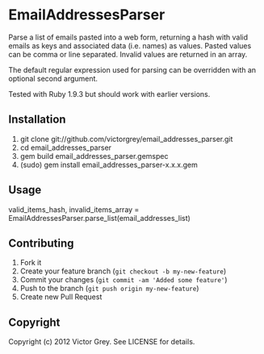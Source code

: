# EmailAddressesParser

Parse a list of emails pasted into a web form, returning a hash with valid emails as keys and associated data (i.e. names) as values.
Pasted values can be comma or line separated.
Invalid values are returned in an array.

The default regular expression used for parsing can be overridden with an optional second argument.

Tested with Ruby 1.9.3 but should work with earlier versions.

## Installation

1. git clone git://github.com/victorgrey/email_addresses_parser.git
2. cd email_addresses_parser
3. gem build email_addresses_parser.gemspec
4. (sudo) gem install email_addresses_parser-x.x.x.gem

## Usage

valid_items_hash, invalid_items_array = EmailAddressesParser.parse_list(email_addresses_list)

## Contributing

1. Fork it
2. Create your feature branch (`git checkout -b my-new-feature`)
3. Commit your changes (`git commit -am 'Added some feature'`)
4. Push to the branch (`git push origin my-new-feature`)
5. Create new Pull Request

## Copyright

Copyright (c) 2012 Victor Grey. See LICENSE for details.